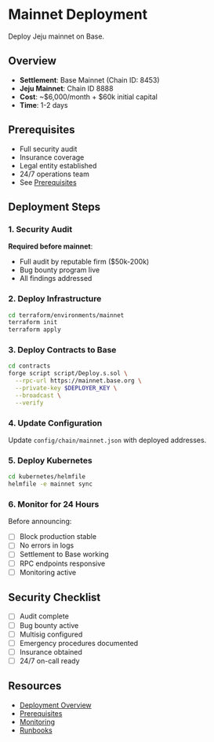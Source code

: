 # Mainnet Deployment

Deploy Jeju mainnet on Base.

## Overview

- **Settlement**: Base Mainnet (Chain ID: 8453)
- **Jeju Mainnet**: Chain ID 8888
- **Cost**: ~$6,000/month + $60k initial capital
- **Time**: 1-2 days

## Prerequisites

- Full security audit
- Insurance coverage
- Legal entity established
- 24/7 operations team
- See [Prerequisites](./prerequisites.md)

## Deployment Steps

### 1. Security Audit

**Required before mainnet**:
- Full audit by reputable firm ($50k-200k)
- Bug bounty program live
- All findings addressed

### 2. Deploy Infrastructure

```bash
cd terraform/environments/mainnet
terraform init
terraform apply
```

### 3. Deploy Contracts to Base

```bash
cd contracts
forge script script/Deploy.s.sol \
  --rpc-url https://mainnet.base.org \
  --private-key $DEPLOYER_KEY \
  --broadcast \
  --verify
```

### 4. Update Configuration

Update `config/chain/mainnet.json` with deployed addresses.

### 5. Deploy Kubernetes

```bash
cd kubernetes/helmfile
helmfile -e mainnet sync
```

### 6. Monitor for 24 Hours

Before announcing:
- [ ] Block production stable
- [ ] No errors in logs
- [ ] Settlement to Base working
- [ ] RPC endpoints responsive
- [ ] Monitoring active

## Security Checklist

- [ ] Audit complete
- [ ] Bug bounty active
- [ ] Multisig configured
- [ ] Emergency procedures documented
- [ ] Insurance obtained
- [ ] 24/7 on-call ready

## Resources

- [Deployment Overview](./overview.md)
- [Prerequisites](./prerequisites.md)
- [Monitoring](./monitoring.md)
- [Runbooks](./runbooks.md)

